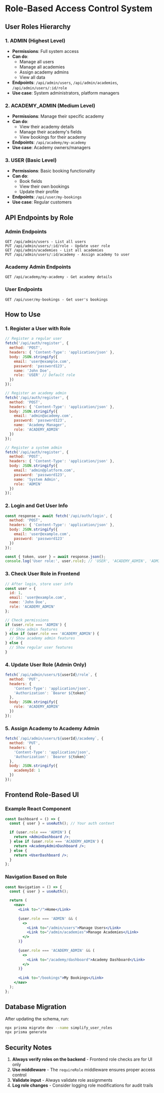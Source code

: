 # Role-Based Access Control System

## User Roles Hierarchy

### 1. ADMIN (Highest Level)
- **Permissions**: Full system access
- **Can do**: 
  - Manage all users
  - Manage all academies
  - Assign academy admins
  - View all data
- **Endpoints**: `/api/admin/users`, `/api/admin/academies`, `/api/admin/users/:id/role`
- **Use case**: System administrators, platform managers

### 2. ACADEMY_ADMIN (Medium Level)
- **Permissions**: Manage their specific academy
- **Can do**:
  - View their academy details
  - Manage their academy's fields
  - View bookings for their academy
- **Endpoints**: `/api/academy/my-academy`
- **Use case**: Academy owners/managers

### 3. USER (Basic Level)
- **Permissions**: Basic booking functionality
- **Can do**:
  - Book fields
  - View their own bookings
  - Update their profile
- **Endpoints**: `/api/user/my-bookings`
- **Use case**: Regular customers

## API Endpoints by Role

### Admin Endpoints
```
GET /api/admin/users - List all users
PUT /api/admin/users/:id/role - Update user role
GET /api/admin/academies - List all academies
PUT /api/admin/users/:id/academy - Assign academy to user
```

### Academy Admin Endpoints
```
GET /api/academy/my-academy - Get academy details
```

### User Endpoints
```
GET /api/user/my-bookings - Get user's bookings
```

## How to Use

### 1. Register a User with Role
```javascript
// Register a regular user
fetch('/api/auth/register', {
  method: 'POST',
  headers: { 'Content-Type': 'application/json' },
  body: JSON.stringify({
    email: 'user@example.com',
    password: 'password123',
    name: 'John Doe',
    role: 'USER' // Default role
  })
});

// Register an academy admin
fetch('/api/auth/register', {
  method: 'POST',
  headers: { 'Content-Type': 'application/json' },
  body: JSON.stringify({
    email: 'admin@academy.com',
    password: 'password123',
    name: 'Academy Manager',
    role: 'ACADEMY_ADMIN'
  })
});

// Register a system admin
fetch('/api/auth/register', {
  method: 'POST',
  headers: { 'Content-Type': 'application/json' },
  body: JSON.stringify({
    email: 'admin@platform.com',
    password: 'password123',
    name: 'System Admin',
    role: 'ADMIN'
  })
});
```

### 2. Login and Get User Info
```javascript
const response = await fetch('/api/auth/login', {
  method: 'POST',
  headers: { 'Content-Type': 'application/json' },
  body: JSON.stringify({
    email: 'user@example.com',
    password: 'password123'
  })
});

const { token, user } = await response.json();
console.log('User role:', user.role); // 'USER', 'ACADEMY_ADMIN', 'ADMIN'
```

### 3. Check User Role in Frontend
```javascript
// After login, store user info
const user = {
  id: 1,
  email: 'user@example.com',
  name: 'John Doe',
  role: 'ACADEMY_ADMIN'
};

// Check permissions
if (user.role === 'ADMIN') {
  // Show admin features
} else if (user.role === 'ACADEMY_ADMIN') {
  // Show academy admin features
} else {
  // Show regular user features
}
```

### 4. Update User Role (Admin Only)
```javascript
fetch(`/api/admin/users/${userId}/role`, {
  method: 'PUT',
  headers: { 
    'Content-Type': 'application/json',
    'Authorization': `Bearer ${token}`
  },
  body: JSON.stringify({
    role: 'ACADEMY_ADMIN'
  })
});
```

### 5. Assign Academy to Academy Admin
```javascript
fetch(`/api/admin/users/${userId}/academy`, {
  method: 'PUT',
  headers: { 
    'Content-Type': 'application/json',
    'Authorization': `Bearer ${token}`
  },
  body: JSON.stringify({
    academyId: 1
  })
});
```

## Frontend Role-Based UI

### Example React Component
```jsx
const Dashboard = () => {
  const { user } = useAuth(); // Your auth context

  if (user.role === 'ADMIN') {
    return <AdminDashboard />;
  } else if (user.role === 'ACADEMY_ADMIN') {
    return <AcademyAdminDashboard />;
  } else {
    return <UserDashboard />;
  }
};
```

### Navigation Based on Role
```jsx
const Navigation = () => {
  const { user } = useAuth();

  return (
    <nav>
      <Link to="/">Home</Link>
      
      {user.role === 'ADMIN' && (
        <>
          <Link to="/admin/users">Manage Users</Link>
          <Link to="/admin/academies">Manage Academies</Link>
        </>
      )}
      
      {user.role === 'ACADEMY_ADMIN' && (
        <>
          <Link to="/academy/dashboard">Academy Dashboard</Link>
        </>
      )}
      
      <Link to="/bookings">My Bookings</Link>
    </nav>
  );
};
```

## Database Migration

After updating the schema, run:
```bash
npx prisma migrate dev --name simplify_user_roles
npx prisma generate
```

## Security Notes

1. **Always verify roles on the backend** - Frontend role checks are for UI only
2. **Use middleware** - The `requireRole` middleware ensures proper access control
3. **Validate input** - Always validate role assignments
4. **Log role changes** - Consider logging role modifications for audit trails 
